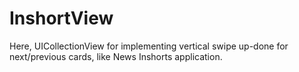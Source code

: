 # InshortView
Here, UICollectionView for implementing vertical swipe up-done for next/previous cards, like News Inshorts application.
